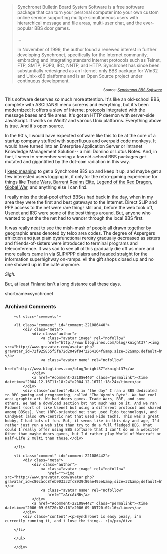 <blockquote>Synchronet Bulletin Board System Software is a free software package that can turn your personal computer into your own custom online service supporting multiple simultaneous users with hierarchical message and file areas, multi-user chat, and the ever-popular BBS door games.
<br /><br />
...
<br /><br />
In November of 1999, the author found a renewed interest in further developing Synchronet, specifically for the Internet community, embracing and integrating standard Internet protocols such as Telnet, FTP, SMTP, POP3, IRC, NNTP, and HTTP. Synchronet has since been substantially redesigned as an Internet-only BBS package for Win32 and Unix-x86 platforms and is an Open Source project under continuous development.</blockquote>
<div align="right"><small>Source: <cite><a href="http://www.synchro.net/">Synchronet BBS Software</a></cite></small></div>

This software deserves *so* much more attention.  It's like an old-school BBS, complete with ASCII/ANSI menu screens and everything, but it's been modernized:  It offers a slew of Internet protocols integrated with the message bases and file areas.  It's got an HTTP daemon with server-side JavaScript.  It works on Win32 and various Unix platforms.  Everything above is true.  And it's open source.

In the 90's, I would have expected software like this to be at the core of a startup company stuffed with superfluous and overpaid code monkeys.  It would have turned into an Enterprise Application Server or Intranet Knowledge Management Solution-- a mini Domino or Lotus Notes.  And, in fact, I seem to remember seeing a few old-school BBS packages get mutated and gigantified by the dot-com radiation in this way.

I [keep meaning](http://www.decafbad.com/blog/2002/02/15/ooooai) to get a Synchronet BBS up and keep it up, and maybe get a few interested users logging in, if only for the retro-gaming experience for things like [Trade Wars](http://www.eisonline.com/TradeWars/), [Barrent Realms Elite](http://www.johndaileysoftware.com/products/bbsdoors/barrenrealmselite/index.asp), [Legend of the Red Dragon](http://www.gameport.com/bbs/lord.html), [Global War](http://www.johndaileysoftware.com/products/bbsdoors/globalwar/), and anything else I can find.

I really miss the tidal-pool effect BBSes had back in the day, when in my area they were the first and best gateways to the Internet.  Direct SLIP and PPP access to the net were rare things still and, before the web took off, Usenet and IRC were some of the best things around.  But, anyone who wanted to get the the net had to wander through the local BBS first.  

It was really neat to see the mish-mash of people all drawn together by geographic areas denoted by telco area codes.  The degree of Aspergers affliction and just plain dysfunctional nerdity gradually decreased as sisters and friends-of-sisters were introduced to terminal programs and teleconference.  It was sad to see all of this gradually die off as more and more callers came in via SLIP/PPP dialers and headed straight for the information superhighway on-ramps.  All the gift shops closed up and no one showed up in the caf&#233; anymore.

*Sigh.*

But, at least Finland isn't a long distance call these days.
<!--more-->
shortname=synchronet

<div id="comments" class="comments archived-comments">
            <h3>Archived Comments</h3>
            
        <ul class="comments">
            
        <li class="comment" id="comment-221086440">
            <div class="meta">
                <div class="author">
                    <a class="avatar image" rel="nofollow" 
                       href="http://www.bloglines.com/blog/knight37"><img src="http://www.gravatar.com/avatar.php?gravatar_id=72f925855f5fa72d2049f9472264164f&amp;size=32&amp;default=http://mediacdn.disqus.com/1320279820/images/noavatar32.png"/></a>
                    <a class="avatar name" rel="nofollow" 
                       href="http://www.bloglines.com/blog/knight37">knight37</a>
                </div>
                <a href="#comment-221086440" class="permalink"><time datetime="2004-12-16T11:18:24">2004-12-16T11:18:24</time></a>
            </div>
            <div class="content">Back in "the day" I ran a BBS dedicated to RPG gaming and programming, called "The Wyrm's Byte". We had cool ansi-graphic art. We had doors games. Trade Wars, BRE, and some others. We had a download section but not much was on it. And we ran Fidonet (sort of like Usenet but using a different protocol and shared among BBSes), Vnet (RPG-oriented net that used Fido technology), and CandyNet (also RPG-centric net that used Fido tech). This was a great hobby, I had lots of fun. But, it seems like in this day and age, I'd rather just run a web site than try to do a full fledged BBS. What could I really offer using BBS software that I can't do on a website? Other than maybe doors games, but I'd rather play World of Warcraft or Half-Life 2 multi than those.</div>
            
        </li>
    
        <li class="comment" id="comment-221086442">
            <div class="meta">
                <div class="author">
                    <a class="avatar image" rel="nofollow" 
                       href=""><img src="http://www.gravatar.com/avatar.php?gravatar_id=c80cacc8feb903332fc8939c80ae495e&amp;size=32&amp;default=http://mediacdn.disqus.com/1320279820/images/noavatar32.png"/></a>
                    <a class="avatar name" rel="nofollow" 
                       href="">ArcAiN6</a>
                </div>
                <a href="#comment-221086442" class="permalink"><time datetime="2006-09-05T20:02:16">2006-09-05T20:02:16</time></a>
            </div>
            <div class="content"><p>Synchronet is easy peasy, i'm currently running it, and i love the thing.. :)</p></div>
            
        </li>
    
        </ul>
    
        </div>
    